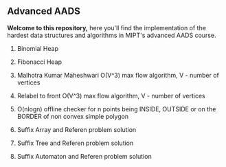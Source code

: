 ## Advanced AADS

**Welcome to this repository,** here you'll find the implementation of the hardest data structures and algorithms in MIPT's advanced AADS course.

1) Binomial Heap

2) Fibonacci Heap

3) Malhotra Kumar Maheshwari O(V^3) max flow algorithm, V - number of vertices

4) Relabel to front O(V^3) max flow algorithm, V - number of vertices

5) O(nlogn) offline checker for n points being INSIDE, OUTSIDE or on the BORDER of non convex simple polygon

6) Suffix Array and Referen problem solution

7) Suffix Tree and Referen problem solution

8) Suffix Automaton and Referen problem solution
